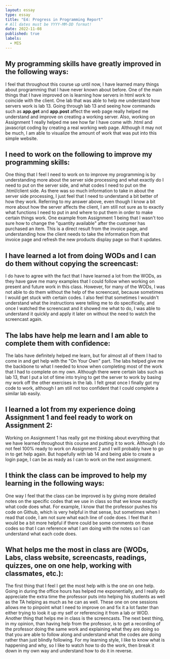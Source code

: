 ```yaml
---
layout: essay
type: essay
title: "E4: Progress in Programming Report"
# All dates must be YYYY-MM-DD format!
date: 2022-11-08
published: true
labels:
  - MIS
---
```



<h2>My programming skills have greatly improved in the following ways:</h2>
<p>I feel that throughout this course up until now, I have learned many things about programming that I have never known about before. One of the main things that I have improved on is learning how servers in html work to coincide with the client. One lab that was able to help me understand how servers work is lab 13. Going through lab 13 and seeing how commands such as <b>app.get</b> and <b>app.post</b> affect the web page really helped me understand and improve on creating a working server. Also, working on Assignment 1 really helped me see how far I have come with .html and javascript coding by creating a real working web page. Although it may not be much, I am able to visualize the amount of work that was put into this simple website.</p>

<h2>I need to work on the following to improve my programming skills:</h2>
<p>One thing that I feel I need to work on to improve my programming is by understanding more about the server side processing and what exactly do I need to put on the server side, and what codes I need to put on the .html/client side. As there was so much information to take in about the server side processing, I just feel that I need to understand a bit better of how they work. Referring to my answer above, even though I know a bit more about how the server affects the client, I am still not sure as to exactly what functions I need to put in and where to put them in order to make certain things work. One example from Assignment 1 being that I wasn't too sure how to change the "quantity available" after the customer has purchased an item. This is a direct result from the invoice page, and understanding how the client needs to take the information from that invoice page and refresh the new products display page so that it updates.</p>
	
<h2>I have learned a lot from doing WODs and I can do them without copying the screencast:</h2>
<p>I do have to agree with the fact that I have learned a lot from the WODs, as they have gave me many examples that I could follow when working on present and future work in this class. However, for many of the WODs, I was not able to do them without the help of the screencast, because sometimes I would get stuck with certain codes. I also feel that sometimes I wouldn't understand what the instructions were telling me to do specifically, and once I watched the screencast and it showed me what to do, I was able to understand it quickly and apply it later on without the need to watch the screencast again. </p>

<h2>The labs have help me learn and I am able to complete them with confidence:</h2>
<p>The labs have definitely helped me learn, but for almost all of them I had to come in and get help with the "On Your Own" part. The labs helped give me the backbone to what I needed to know when completing most of the work that I had to complete on my own. Although there were certain labs such as lab 13, that I put a lot of time into trying to get the server to work by basing my work off the other exercises in the lab. I felt great once I finally got my code to work, although I am still not too confident that I could complete a similar lab easily.</p>

<h2>I learned a lot from my experience doing Assignment 1 and feel ready to work on Assignment 2:</h2>
<p>Working on Assignment 1 has really got me thinking about everything that we have learned throughout this course and putting it to work. Although I do not feel 100% ready to work on Assignment 2 and I will probably have to go in to get help again. But hopefully with lab 14 and being able to create a login page, I can be as ready as I can to work on the next assignment.</p>

<h2>I think the class can be improved to help my learning in the following ways:</h2>
<p>One way I feel that the class can be improved is by giving more detailed notes on the specific codes that we use in class so that we know exactly what code does what. For example, I know that the professor pushes his code on Github, which is very helpful in that sense, but sometimes when I read that code, I am not sure what each line of code does. I feel that it would be a bit more helpful if there could be some comments on those codes so that I can reference what I am doing with the notes so I can understand what each code does.</p>

<h2>What helps me the most in class are (WODs, Labs, class website, screencasts, readings, quizzes, one on one help, working with classmates, etc.):</h2>
<p>The first thing that I feel I get the most help with is the one on one help. Going in during the office hours has helped me exponentially, and I really do appreciate the extra time the professor puts into helping his students as well as the TA helping as much as he can as well. These one on one sessions allows me to pinpoint what I need to improve on and fix it a lot faster than either trying to look it up my self or referencing it from a lab or WOD. Another thing that helps me in class is the screencasts. The next best thing, in my opinion, than having help from the professor, is to get a recording of the professor doing the same work and explaining what they are doing so that you are able to follow along and understand what the codes are doing rather than just blindly following. For my learning style, I like to know what is happening and why, so I like to watch how to do the work, then break it down in my own way and understand how to do it in reverse. </p>
